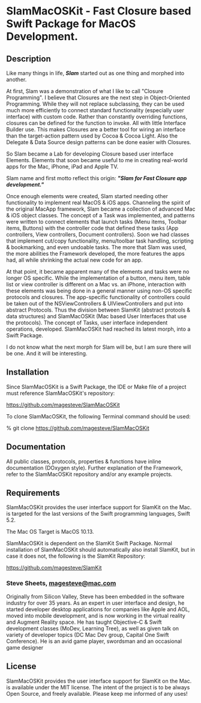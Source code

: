 # SlamMacOSKit - Fast Closure based Swift Package for MacOS Development.

## Description

Like many things in life, ***Slam*** started out as one thing and morphed into another.

At first, Slam was a demonstration of what I like to call "Closure Programming".  I believe that Closures are the next step in Object-Oriented Programming. While they will not replace subclassing, they can be used much more efficiently to connect standard functionality (especially user interface) with custom code.  Rather than constantly overriding functions, closures can be defined for the function to invoke.  All with little Interface Builder use.  This makes Closures are a better tool for wiring an interface than the target-action pattern used by Cocoa & Cocoa Light.  Also the Delegate & Data Source design patterns can be done easier with Closures. 

So Slam became a Lab for developing Closure based user interface Elements.  Elements that soon became useful to me in creating real-world apps for the Mac, iPhone, iPad and Apple TV.

Slam name and first motto reflect this origin: ___"Slam for Fast Closure app development."___

Once enough elements were created, Slam started needing other functionality to implement real MacOS & iOS apps.  Channeling the spirit of the original MacApp framework, Slam became a collection of advanced Mac & iOS object classes.  The concept of a Task was implemented, and patterns were written to connect elements that launch tasks (Menu items, Toolbar items, Buttons) with the controller code that defined these tasks (App controllers, View controllers, Document controllers).  Soon we had classes that implement cut/copy functionality,  menu/toolbar task handling, scripting & bookmarking, and even undoable tasks.  The more that Slam was used, the more abilities the Framework developed, the more features the apps had, all while shrinking the actual new code for an app.

At that point, it became apparent many of the elements and tasks were no longer OS specific.  While the implementation of a button, menu item, table list or view controller is different on a Mac vs. an iPhone, interaction with these elements was being done in a general manner using non-OS specific protocols and closures.  The app-specific functionality of controllers could be taken out of the NSViewControllers & UIViewControllers and put into abstract Protocols.  Thus the division between SlamKit (abstract protools & data structures) and SlamMacOSKit (Mac based User Interfaces that use the protocols).  The concept of Tasks, user interface independent operations, developed.  SlamMacOSKit had reached its latest morph, into a Swift Package.

I do not know what the next morph for Slam will be, but I am sure there will be one. And it will be interesting.

## Installation

Since SlamMacOSKit is a Swift Package, the IDE or Make file of a project must reference SlamMacOSKit's repository:

https://github.com/magesteve/SlamMacOSKit

To clone SlamMacOSKit, the following Terminal command should be used:

% git clone https://github.com/magesteve/SlamMacOSKit

## Documentation

All public classes, protocols, properties & functions have inline documentation (DOxygen style).  Further explanation of the Framework, refer to the SlamMacOSKit repository and/or any example projects.  

## Requirements

SlamMacOSKit provides the user interface support for SlamKit on the Mac. is targeted for the last versions of the Swift programming languages, Swift 5.2. 

The Mac OS Target is MacOS 10.13.

SlamMacOSKit is dependent on the SlamKit Swift Package. Normal installation of SlamMacOSKit should automatically also install SlamKit, but in case it does not, the following is the SlamKit Repository:

https://github.com/magesteve/SlamKit

### Steve Sheets, magesteve@mac.com

Originally from Silicon Valley, Steve has been embedded in the software industry for over 35 years. As an expert in user interface and design, he started developer desktop applications for companies like Apple and AOL, moved into mobile development, and is now working in the virtual reality and Augment Reality space.  He has taught Objective-C & Swift development classes (MoDev, Learning Tree), as well as given talk on variety of developer topics (DC Mac Dev group, Capital One Swift Conference).  He is an avid game player, swordsman and an occasional game designer

## License

SlamMacOSKit provides the user interface support for SlamKit on the Mac. is available under the MIT license. The intent of the project is to be always Open Source, and freely available. Please keep me informed of any uses!
